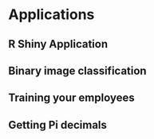 # Applications

## R Shiny Application

## Binary image classification

## Training your employees

## Getting Pi decimals

